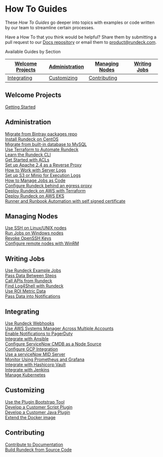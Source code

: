 # How To Guides

These *How To Guides* go deeper into topics with examples or code written by our team to streamline certain processes.

Have a How To that you think would be helpful?  Share them by submitting a pull request to our [Docs repository](https://github.com/rundeck/) or email them to [product@rundeck.com](mailto:product@rundeck.com).

Available Guides by Section

| [Welcome Projects](#welcome-projects) | [Administration](#administration) | [Managing Nodes](#managing-nodes) | [Writing Jobs](#writing-jobs) |
|--------------------|------------------|------------------|----------------|
| [Integrating](#integrating) | [Customizing](#customizing) | [Contributing](#contributing) |  |

## Welcome Projects
[Getting Started](/learning/howto/welcome-project-starter.md)

## Administration
[Migrate from Bintray packages repo](/learning/howto/migrate-to-rundeck-packages-repo.md)  
[Install Rundeck on CentOS](/learning/howto/install-centos.md)  
[Migrate from built-in database to MySQL](/learning/howto/migrate-to-mysql.md)  
[Use Terraform to Automate Rundeck](/learning/howto/use-terraform-provider.md)  
[Learn the Rundeck CLI](/learning/howto/learn-rd-cli.md)  
[Get Started with ACLs](/learning/howto/acl_basic_examples.md)  
[Set up Apache 2.4 as a Reverse Proxy](/learning/howto/apache2-proxy-gssapi.md)  
[How to Work with Server Logs](/learning/howto/workinglogs.md)  
[Set up S3 or Minio for Execution Logs](/learning/howto/S3-minio.md)  
[How to Manage Jobs as Code](/learning/howto/how2scm.md)  
[Configure Rundeck behind an egress proxy](/learning/howto/egress-proxy.md)  
[Deploy Rundeck on AWS with Terraform](/learning/howto/how2-terra-rd-aws.md)  
[Deploy Rundeck on AWS EKS](/learning/howto/how2-terra-rd-eks.md)  
[Runner and Runbook Automation with self signed certificate](/learning/howto/runner-paop-selfsigned.md)

## Managing Nodes
[Use SSH on Linux/UNIX nodes](/learning/howto/ssh-on-linux-nodes.md)  
[Run Jobs on Windows nodes](/learning/howto/configuring-windows-nodes.md)  
[Revoke OpenSSH Keys](/learning/howto/revoke-ssh-keys.md)  
[Configure remote nodes with WinRM](/learning/howto/how2winrm-rundeck.md)  

## Writing Jobs
[Use Rundeck Example Jobs](/learning/howto/use-example-jobs.md)  
[Pass Data Between Steps](/learning/howto/passing-variables.md)  
[Call APIs from Rundeck](/learning/howto/calling-apis.md)  
[Find Log4Shell with Rundeck](/learning/howto/log4shell.md)  
[Use ROI Metric Data](/learning/howto/use-roi-metrics.md)  
[Pass Data into Notifications](/learning/howto/env-in-notifications.md)  

## Integrating
[Use Rundeck Webhooks](/learning/howto/using-webhooks.md)  
[Use AWS Systems Manager Across Multiple Accounts](/learning/howto/cross-account-aws-ssm.md)  
[Enable Notifications to PagerDuty](/learning/howto/pagerduty-notification.md)  
[Integrate with Ansible](/learning/howto/using-ansible.md)  
[Configure ServiceNow CMDB as a Node Source](/learning/howto/config-sn-nodesource.md)  
[Configure GCP Integration](/learning/howto/configure-gcp-plugins.md)  
[Use a serviceNow MID Server](/learning/howto/sn-midserver.md)  
[Monitor Using Prometheus and Grafana](/learning/howto/rundeck-exporter.md)  
[Integrate with Hashicorp Vault](/learning/howto/vault-integration.md)  
[Integrate with Jenkins](/learning/howto/howtojenkins.md)  
[Manage Kubernetes](/learning/howto/how2kube.md)  

## Customizing
[Use the Plugin Bootstrap Tool](/learning/howto/plugin-bootstrap.md)  
[Develop a Customer Script Plugin](/learning/howto/custom-script-plugin-hello-world.md)  
[Develop a Customer Java Plugin](/learning/howto/java-plugin.md)  
[Extend the Docker image](/learning/howto/how2extenddocker.md)  

## Contributing
[Contribute to Documentation](/learning/howto/update-rundeck-docs.md)  
[Build Rundeck from Source Code](/learning/howto/build-rundeck.md)  

